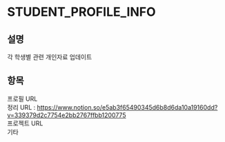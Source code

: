 # STUDENT_PROFILE_INFO
설명
---
각 학생별 관련 개인자료 업데이트 

항목
---
프로필 URL <br/>
정리 URL : https://www.notion.so/e5ab3f65490345d6b8d6da10a19160dd?v=339379d2c7754e2bb2767ffbb1200775 <br/>
프로젝트 URL <br/>
기타 
